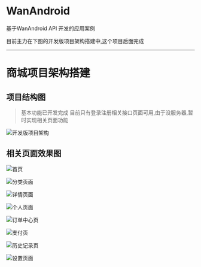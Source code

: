 # WanAndroid
基于WanAndroid API 开发的应用案例

目前主力在下图的开发版项目架构搭建中,这个项目后面完成

---

# 商城项目架构搭建

## 项目结构图

> 基本功能已开发完成
> 目前只有登录注册相关接口页面可用,由于没服务器,暂时实现相关页面功能

![开发版项目架构](https://github.com/guanjiayo/WanAndroid/blob/master/WanAndroid/pic/test.png)
 
 ## 相关页面效果图
 
![首页](https://github.com/guanjiayo/WanAndroid/blob/master/WanAndroid/pic/home.png)
 
![分类页面](https://github.com/guanjiayo/WanAndroid/blob/master/WanAndroid/pic/category.png)
 
![详情页面](https://github.com/guanjiayo/WanAndroid/blob/master/WanAndroid/pic/detail.png)

![个人页面](https://github.com/guanjiayo/WanAndroid/blob/master/WanAndroid/pic/me.png)

![订单中心页](https://github.com/guanjiayo/WanAndroid/blob/master/WanAndroid/pic/order.png)

![支付页](https://github.com/guanjiayo/WanAndroid/blob/master/WanAndroid/pic/pay.png)

![历史记录页](https://github.com/guanjiayo/WanAndroid/blob/master/WanAndroid/pic/search.png)

![设置页面](https://github.com/guanjiayo/WanAndroid/blob/master/WanAndroid/pic/setting.png)